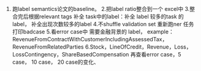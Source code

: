 1. 跑label semantics论文的baseline。
2.把label ratio整合到一个 excel中 
3.整合完后根据relevant tags 补全 task中的label：补全 label 较多的task 的label， 补全出现次数较多的label
4.不shuffle validation set 重新跑ner 任务打印badcase
5.看error case中 需要金融背景的 label， example：RevenueFromContractWithCustomerIncludingAssessedTax，RevenueFromRelatedParties
6.Stock，LineOfCredit，Revenue，Loss，LossContingency，ShareBasedCompensation 再查看error   case，5 case， 10 case， 20 case的变化、
